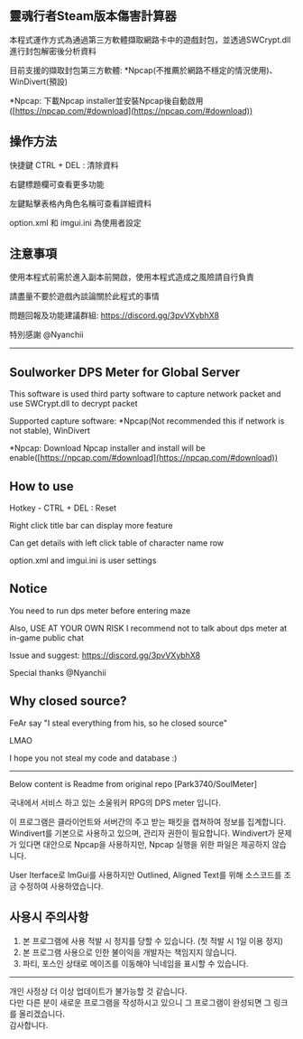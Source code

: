靈魂行者Steam版本傷害計算器
---

本程式運作方式為通過第三方軟體擷取網路卡中的遊戲封包，並透過SWCrypt.dll進行封包解密後分析資料

目前支援的擷取封包第三方軟體: *Npcap(不推薦於網路不穩定的情況使用)、WinDivert(預設)

*Npcap: 下載Npcap installer並安裝Npcap後自動啟用([https://npcap.com/#download](https://npcap.com/#download))



操作方法
---------------------

快捷鍵 CTRL + DEL : 清除資料

右鍵標題欄可查看更多功能

左鍵點擊表格內角色名稱可查看詳細資料

option.xml 和 imgui.ini 為使用者設定



注意事項
---------------------
使用本程式前需於進入副本前開啟，使用本程式造成之風險請自行負責

請盡量不要於遊戲內談論關於此程式的事情

問題回報及功能建議群組: https://discord.gg/3pvVXybhX8

特別感謝 @Nyanchii


---
Soulworker DPS Meter for Global Server
---

This software is used third party software to capture network packet and use SWCrypt.dll to decrypt packet

Supported capture software: *Npcap(Not recommended this if network is not stable), WinDivert

*Npcap: Download Npcap installer and install will be enable([https://npcap.com/#download](https://npcap.com/#download))



How to use
---------------------

Hotkey - CTRL + DEL : Reset

Right click title bar can display more feature

Can get details with left click table of character name row

option.xml and imgui.ini is user settings



Notice
---------------------
You need to run dps meter before entering maze

Also, USE AT YOUR OWN RISK
I recommend not to talk about dps meter at in-game public chat

Issue and suggest: https://discord.gg/3pvVXybhX8

Special thanks @Nyanchii

Why closed source?
---------------------
FeAr say "I steal everything from his, so he closed source"

LMAO 

I hope you not steal my code and database :)


---
Below content is Readme from original repo [Park3740/SoulMeter]

국내에서 서비스 하고 있는 소울워커 RPG의 DPS meter 입니다.

이 프로그램은 클라이언트와 서버간의 주고 받는 패킷을 캡쳐하여 정보를 집계합니다.
Windivert를 기본으로 사용하고 있으며, 관리자 권한이 필요합니다.
Windivert가 문제가 있다면 대안으로 Npcap을 사용하지만, Npcap 실행을 위한 파일은 제공하지 않습니다.

User Iterface로 ImGui를 사용하지만 Outlined, Aligned Text를 위해 소스코드를 조금 수정하여 사용하였습니다.

사용시 주의사항
---------------------
1. 본 프로그램에 사용 적발 시 정지를 당할 수 있습니다. (첫 적발 시 1일 이용 정지)
2. 본 프로그램 사용으로 인한 불이익을 개발자는 책임지지 않습니다.
3. 파티, 포스인 상태로 메이즈를 이동해야 닉네임을 표시할 수 있습니다.

---------------------
개인 사정상 더 이상 업데이트가 불가능할 것 같습니다.    
다만 다른 분이 새로운 프로그램을 작성하시고 있으니 그 프로그램이 완성되면 그 링크를 올리겠습니다.    
감사합니다.
